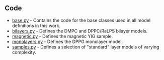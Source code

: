 ## Code
* [base.py](/experimental-design/models/base.py) - Contains the code for the base classes used in all model definitions in this work.
* [bilayers.py](/experimental-design/models/bilayers.py) - Defines the DMPC and DPPC/RaLPS bilayer models.
* [magnetic.py](/experimental-design/models/magnetic.py) - Defines the magnetic YIG sample.
* [monolayers.py](/experimental-design/models/monolayers.py) - Defines the DPPG monolayer model.
* [samples.py](/experimental-design/models/samples.py) - Defines a selection of "standard" layer models of varying complexity.
